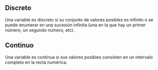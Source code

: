 ## Discreto
Una variable es discreto si su conjunto de valores posibles es infinito o se puede enumerar en una sucesión infinita (una en la que hay un primer número, un segundo número, etc).

## Continuo
Una variable es continua si sus valores posibles consisten en un intervalo completo en la recta numérica.